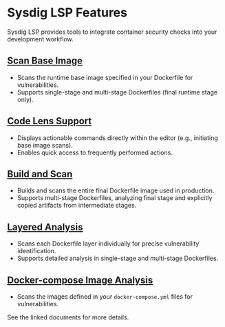 # Sysdig LSP Features

Sysdig LSP provides tools to integrate container security checks into your development workflow.

## [Scan Base Image](./scan_base_image.md)
- Scans the runtime base image specified in your Dockerfile for vulnerabilities.
- Supports single-stage and multi-stage Dockerfiles (final runtime stage only).

## [Code Lens Support](./code_lens.md)
- Displays actionable commands directly within the editor (e.g., initiating base image scans).
- Enables quick access to frequently performed actions.

## [Build and Scan](./build_and_scan.md)
- Builds and scans the entire final Dockerfile image used in production.
- Supports multi-stage Dockerfiles, analyzing final stage and explicitly copied artifacts from intermediate stages.

## [Layered Analysis](./layered_analysis.md)
- Scans each Dockerfile layer individually for precise vulnerability identification.
- Supports detailed analysis in single-stage and multi-stage Dockerfiles.

## [Docker-compose Image Analysis](./docker_compose_image_analysis.md)
- Scans the images defined in your `docker-compose.yml` files for vulnerabilities.

See the linked documents for more details.
